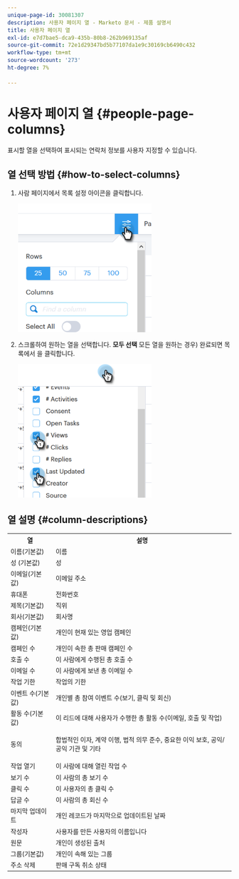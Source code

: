 ```yaml
---
unique-page-id: 30081307
description: 사용자 페이지 열 - Marketo 문서 - 제품 설명서
title: 사용자 페이지 열
exl-id: e7d7bae5-dca9-435b-80b8-262b969135af
source-git-commit: 72e1d29347bd5b77107da1e9c30169cb6490c432
workflow-type: tm+mt
source-wordcount: '273'
ht-degree: 7%

---
```


# 사용자 페이지 열 {#people-page-columns}

표시할 열을 선택하여 표시되는 연락처 정보를 사용자 지정할 수 있습니다.

## 열 선택 방법 {#how-to-select-columns}

1. 사람 페이지에서 목록 설정 아이콘을 클릭합니다.

   ![](assets/one-5.png)

1. 스크롤하여 원하는 열을 선택합니다. **모두 선택** 모든 열을 원하는 경우) 완료되면 목록에서 을 클릭합니다.

   ![](assets/two-4.png)

## 열 설명 {#column-descriptions}

<table> 
 <colgroup> 
  <col> 
  <col> 
 </colgroup> 
 <tbody> 
  <tr> 
   <th>열</th> 
   <th>설명</th> 
  </tr> 
  <tr> 
   <td>이름(기본값)</td> 
   <td>이름</td> 
  </tr> 
  <tr> 
   <td>성 (기본값)</td> 
   <td>성</td> 
  </tr> 
  <tr> 
   <td colspan="1">이메일(기본값)</td> 
   <td colspan="1">이메일 주소</td> 
  </tr> 
  <tr> 
   <td colspan="1">휴대폰</td> 
   <td colspan="1">전화번호</td> 
  </tr> 
  <tr> 
   <td colspan="1">제목(기본값)</td> 
   <td colspan="1">직위</td> 
  </tr> 
  <tr> 
   <td>회사(기본값)</td> 
   <td>회사명</td> 
  </tr> 
  <tr> 
   <td>캠페인(기본값)</td> 
   <td>개인이 현재 있는 영업 캠페인</td> 
  </tr> 
  <tr> 
   <td>캠페인 수</td> 
   <td>개인이 속한 총 판매 캠페인 수</td> 
  </tr> 
  <tr> 
   <td>호출 수</td> 
   <td>이 사람에게 수행된 총 호출 수</td> 
  </tr> 
  <tr> 
   <td>이메일 수</td> 
   <td>이 사람에게 보낸 총 이메일 수</td> 
  </tr> 
  <tr> 
   <td>작업 기한</td> 
   <td>작업의 기한</td> 
  </tr> 
  <tr> 
   <td>이벤트 수(기본값)</td> 
   <td>개인별 총 참여 이벤트 수(보기, 클릭 및 회신)</td> 
  </tr> 
  <tr> 
   <td>활동 수(기본값)</td> 
   <td>이 리드에 대해 사용자가 수행한 총 활동 수(이메일, 호출 및 작업)</td> 
  </tr> 
  <tr> 
   <td>동의</td> 
   <td><p>합법적인 이자, 계약 이행, 법적 의무 준수, 중요한 이익 보호, 공익/공익 기관 및 기타</p></td> 
  </tr> 
  <tr> 
   <td>작업 열기</td> 
   <td>이 사람에 대해 열린 작업 수</td> 
  </tr> 
  <tr> 
   <td>보기 수</td> 
   <td>이 사람의 총 보기 수</td> 
  </tr> 
  <tr> 
   <td>클릭 수</td> 
   <td>이 사용자의 총 클릭 수</td> 
  </tr> 
  <tr> 
   <td>답글 수</td> 
   <td>이 사람의 총 회신 수</td> 
  </tr> 
  <tr> 
   <td>마지막 업데이트</td> 
   <td>개인 레코드가 마지막으로 업데이트된 날짜</td> 
  </tr> 
  <tr> 
   <td>작성자</td> 
   <td>사용자를 만든 사용자의 이름입니다</td> 
  </tr> 
  <tr> 
   <td>원문</td> 
   <td>개인이 생성된 출처</td> 
  </tr> 
  <tr> 
   <td>그룹(기본값)</td> 
   <td>개인이 속해 있는 그룹</td> 
  </tr> 
  <tr> 
   <td colspan="1">주소 삭제</td> 
   <td colspan="1">판매 구독 취소 상태</td> 
  </tr> 
 </tbody> 
</table>
